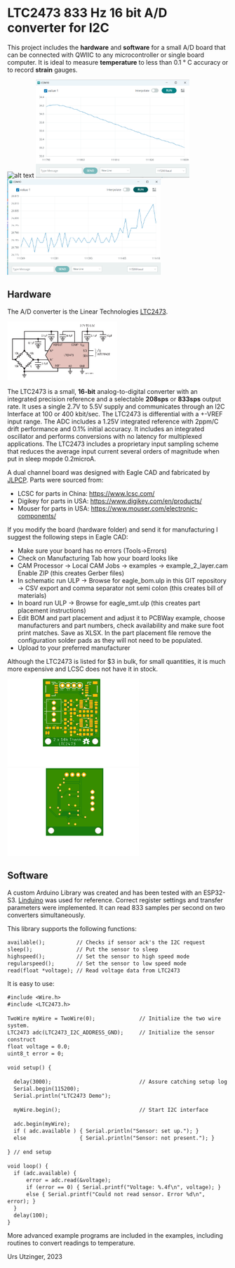 LTC2473 833 Hz 16 bit A/D converter for I2C
===========================================

This project includes the **hardware** and **software** for a small A/D board
that can be connected with QWIIC to any microcontroller or single board
computer. It is ideal to measure **temperature** to less than 0.1 &deg; C accuracy or to record **strain** gauges.

![alt text](./hardware/LTC2473_Assembled.jpg)
<img src="./Screenshot_1.png" alt="drawing" width="350"/>
<img src="./Screenshot_2.png" alt="drawing" width="350"/>

## Hardware

The A/D converter is the Linear Technologies [LTC2473](https://www.analog.com/en/products/ltc2473.html).

<img src="./LTC2471-8586.png" alt="drawing" width="250"/>

The LTC2473 is a small, **16-bit** analog-to-digital converter with an
integrated precision reference and a selectable **208sps** or **833sps** output
rate. It uses a single 2.7V to 5.5V supply and communicates through an I2C
Interface at 100 or 400 kbit/sec. 
The LTC2473 is differential with a +-VREF input range.
The ADC includes a 1.25V integrated reference with 2ppm/C drift performance 
and 0.1% initial accuracy. It includes an integrated oscillator and performs
conversions with no latency for multiplexed applications. 
The LTC2473 includes a proprietary input sampling scheme that reduces 
the average input current several orders of magnitude when put in sleep mopde 0.2microA.

A dual channel board was designed with Eagle CAD and fabricated by [JLPCP](https://jlcpcb.com/). Parts were sourced from:

- LCSC for parts in China: https://www.lcsc.com/
- Digikey for parts in USA: https://www.digikey.com/en/products/
- Mouser for parts in USA: https://www.mouser.com/electronic-components/

If you modify the board (hardware folder) and send it for manufacturing I suggest the following steps in Eagle CAD:

- Make sure your board has no errors (Tools->Errors)
- Check on Manufacturing Tab how your board looks like
- CAM Processor -> Local CAM Jobs -> examples -> example_2_layer.cam
    Enable ZIP (this creates Gerber files)
- In schematic run ULP -> Browse for eagle_bom.ulp in this GIT repository -> CSV export and comma separator not semi colon (this creates bill of materials)
- In board run ULP -> Browse for eagle_smt.ulp (this creates part placement instructions)
- Edit BOM and part placement and adjust it to PCBWay example, choose manufacturers and part numbers, check availability and make sure foot print matches. Save as XLSX. In the part placement file remove the configuration solder pads as they will not need to be populated.
- Upload to your preferred manufacturer

Although the LTC2473 is listed for $3 in bulk, for small quantities, it is much more expensive and LCSC does not have it in stock.

<img src="./hardware/LTC2473CDR1_top.png" alt="drawing" width="300"/> <img src="./hardware/LTC2473CDR1_bottom.png" alt="drawing" width="300"/>

## Software

A custom Arduino Library was created and has been tested with an ESP32-S3. [Linduino](https://www.analog.com/en/design-center/evaluation-hardware-and-software/evaluation-development-platforms/linduino.html) was used for reference. Correct register settings and transfer parameters were implemented. It can read 833 samples per second on two converters simultaneously.

This library supports the following functions:
```
available();          // Checks if sensor ack's the I2C request
sleep();              // Put the sensor to sleep
highspeed();          // Set the sensor to high speed mode
regularspeed();       // Set the sensor to low speed mode
read(float *voltage); // Read voltage data from LTC2473
```
It is easy to use:
```
#include <Wire.h>
#include <LTC2473.h>

TwoWire myWire = TwoWire(0);              // Initialize the two wire system.
LTC2473 adc(LTC2473_I2C_ADDRESS_GND);     // Initialize the sensor construct
float voltage = 0.0;
uint8_t error = 0;

void setup() {

  delay(3000);                            // Assure catching setup log
  Serial.begin(115200);
  Serial.println("LTC2473 Demo");

  myWire.begin();                         // Start I2C interface

  adc.begin(myWire);
  if ( adc.available ) { Serial.println("Sensor: set up."); } 
  else                 { Serial.println("Sensor: not present."); }

} // end setup
    
void loop() {
  if (adc.available) {
      error = adc.read(&voltage); 
      if (error == 0) { Serial.printf("Voltage: %.4f\n", voltage); }
      else { Serial.printf("Could not read sensor. Error %d\n", error); } 
  }
  delay(100);
}
```

More advanced example programs are included in the examples, including routines to convert readings to temperature.

Urs Utzinger, 2023
